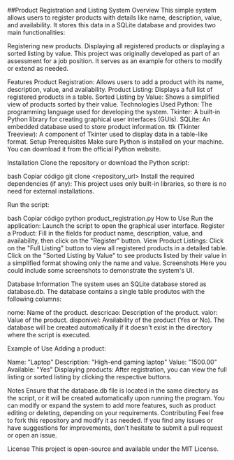 ##Product Registration and Listing System
Overview
This simple system allows users to register products with details like name, description, value, and availability. It stores this data in a SQLite database and provides two main functionalities:

Registering new products.
Displaying all registered products or displaying a sorted listing by value.
This project was originally developed as part of an assessment for a job position. It serves as an example for others to modify or extend as needed.

Features
Product Registration: Allows users to add a product with its name, description, value, and availability.
Product Listing: Displays a full list of registered products in a table.
Sorted Listing by Value: Shows a simplified view of products sorted by their value.
Technologies Used
Python: The programming language used for developing the system.
Tkinter: A built-in Python library for creating graphical user interfaces (GUIs).
SQLite: An embedded database used to store product information.
ttk (Tkinter Treeview): A component of Tkinter used to display data in a table-like format.
Setup
Prerequisites
Make sure Python is installed on your machine. You can download it from the official Python website.

Installation
Clone the repository or download the Python script:

bash
Copiar código
git clone <repository_url>
Install the required dependencies (if any): This project uses only built-in libraries, so there is no need for external installations.

Run the script:

bash
Copiar código
python product_registration.py
How to Use
Run the application: Launch the script to open the graphical user interface.
Register a Product: Fill in the fields for product name, description, value, and availability, then click on the "Register" button.
View Product Listings:
Click on the "Full Listing" button to view all registered products in a detailed table.
Click on the "Sorted Listing by Value" to see products listed by their value in a simplified format showing only the name and value.
Screenshots
Here you could include some screenshots to demonstrate the system's UI.

Database Information
The system uses an SQLite database stored as database.db. The database contains a single table produtos with the following columns:

nome: Name of the product.
descricao: Description of the product.
valor: Value of the product.
disponivel: Availability of the product (Yes or No).
The database will be created automatically if it doesn't exist in the directory where the script is executed.

Example of Use
Adding a product:

Name: "Laptop"
Description: "High-end gaming laptop"
Value: "1500.00"
Available: "Yes"
Displaying products: After registration, you can view the full listing or sorted listing by clicking the respective buttons.

Notes
Ensure that the database.db file is located in the same directory as the script, or it will be created automatically upon running the program.
You can modify or expand the system to add more features, such as product editing or deleting, depending on your requirements.
Contributing
Feel free to fork this repository and modify it as needed. If you find any issues or have suggestions for improvements, don't hesitate to submit a pull request or open an issue.

License
This project is open-source and available under the MIT License.
